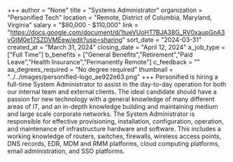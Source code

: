 +++
author = "None"
title = "Systems Administrator"
organization = "Personified Tech"
location = "Remote, District of Columbia, Maryland, Virginia"
salary = "$80,000 - $110,000"
link = "https://docs.google.com/document/d/1tueVUoHT7BJA38G_RV0xaupGnA3vGtM0e17SZDVMEew/edit?usp=sharing"
sort_date = "2024-03-31"
created_at = "March 31, 2024"
closing_date = "April 12, 2024"
a_job_type = ["Full Time"]
b_benefits = ["General Benefits","Retirement","Paid Leave","Health Insurance","Permanently Remote"]
c_feedback = ""
aa_degrees_required = "No degree required"
thumbnail = "../../images/personified-logo_ae922e63.png"
+++
Personified is hiring a full-time System Administrator to assist in the day-to-day operation for both our internal team and external clients. The ideal candidate should have a passion for new technology with a general knowledge of many different areas of IT, and an in-depth knowledge building and maintaining medium and large scale corporate networks. The System Administrator is responsible for effective provisioning, installation, configuration, operation, and maintenance of infrastructure hardware and software. This includes a working knowledge of routers, switches, firewalls, wireless access points, DNS records, EDR, MDM and RMM platforms, cloud computing platforms, email administration, and SSO platforms.